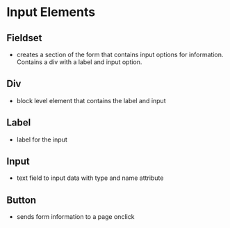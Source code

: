 # Input Elements

## Fieldset

* creates a section of the form that contains input options for information. Contains a div with a label and input option.

## Div

* block level element that contains the label and input

## Label

* label for the input

## Input

* text field to input data with type and name attribute

## Button

* sends form information to a page onclick
